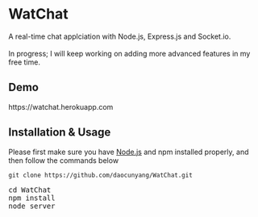 # WatChat

A real-time chat applciation with Node.js, Express.js and Socket.io. <br /><br />
In progress; I will keep working on adding more advanced features in my free time.<br />

<h2>Demo</h2>
https://watchat.herokuapp.com

<h2>Installation & Usage</h2>
Please first make sure you have <a href="https://nodejs.org/en/">Node.js</a> and npm installed properly, and then follow the commands below
<pre><code>git clone https://github.com/daocunyang/WatChat.git <br /> </code><br />cd WatChat<br />npm install<br />node server
</pre>


